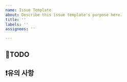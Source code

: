 ```yaml
---
name: Issue Template
about: Describe this issue template's purpose here.
title: ''
labels: ''
assignees: ''

---
```


## 📖TODO

## ❗유의 사항
